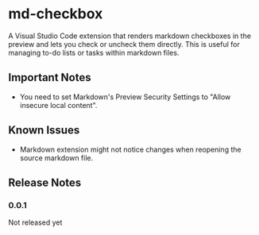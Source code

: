 # md-checkbox

A Visual Studio Code extension that renders markdown checkboxes in the preview and lets you check or uncheck them directly. This is useful for managing to-do lists or tasks within markdown files.

## Important Notes

-   You need to set Markdown's Preview Security Settings to "Allow insecure local content".

## Known Issues

-   Markdown extension might not notice changes when reopening the source markdown file.

## Release Notes

### 0.0.1

Not released yet
